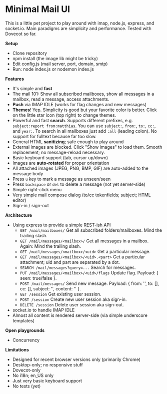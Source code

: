 # Minimal Mail UI

This is a little pet project to play around with imap, node.js, express, and socket.io. Main paradigms are simplicity and performance. Tested with Dovecot so far.

**Setup**

* Clone repository
* npm install (the image lib might be tricky)
* Edit config.js (mail server, port, domain, smtp)
* Run: node index.js or nodemon index.js

**Features**

* It's simple and **fast**
* The mail 101: Show all subscribed mailboxes, show all messages in a mailbox, read a message, access attachments.
* **Push** via IMAP IDLE (works for flag changes and new messages)
* **Themes**! Yep. Simplicity is good but your favorite color is better. Click on the little star icon (top right) to change themes.
* Powerful and fast **search**. Supports different prefixes, e.g. `subject:report from:matthias`. You can use `subject:`, `from:`, `to:`, `cc:`, and `year:`. To search in all mailboxes just add `:all` (leading colon). No support for fulltext because far too slow.
* General HTML **sanitizing**; safe enough to play around
* External images are blocked. Click "Show images" to load them. Smooth replacement; no message-reload necessary.
* Basic keyboard support (tab, cursor up/down)
* Images are **auto-rotated** for proper orientation
* All attached images (JPEG, PNG, BMP, GIF) are auto-added to the message body
* Press `u` key to mark a message as unseen/seen
* Press `backspace` or `del` to delete a message (not yet server-side)
* Simple right-click menu
* Very simple mail compose dialog (to/cc tokenfields; subject; HTML editor)
* Sign-in / sign-out

**Architecture**

* Using express to provide a simple REST-ish API
  * `GET /mail/mailboxes/` Get all subscribed folders/mailboxes. Mind the trailing slash.
  * `GET /mail/messages/<mailbox>/` Get all messages in a mailbox. Again: Mind the trailing slash.
  * `GET /mail/messages/<mailbox>/<uid>` Get a particular message.
  * `GET /mail/messages/<mailbox>/<uid>.<part>` Get a particular attachment; uid and part are separated by a dot.
  * `SEARCH /mail/messages?query=...` Search for messages.
  * `PUT /mail/messages/<mailbox>/<uid>/flags` Update flag. Payload: { seen: true/false }.
  * `POST /mail/messages/` Send new message. Payload: { from: '', to: [], cc: [], subject: '', content: '' }. 
  * `GET /session` Get existing user session.
  * `POST /session` Create new user session aka sign-in.
  * `DELETE /session` Delete user session aka sign-out.
* socket.io to handle IMAP IDLE
* Almost all content is rendered server-side (via simple underscore templates)

**Open playgrounds**

* Concurrency

**Limitations**

* Designed for recent browser versions only (primarily Chrome)
* Desktop-only; no responsive stuff
* Dovecot-only
* No i18n; en_US only
* Just very basic keyboard support
* No tests (yet)
